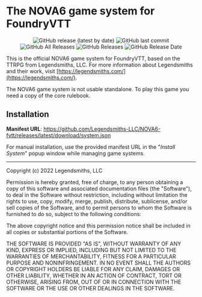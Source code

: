 # The NOVA6 game system for FoundryVTT

<p align="center">
<img alt="GitHub release (latest by date)" src="https://img.shields.io/github/v/release/legendsmiths-llc/nova6-fvtt"> <img alt="GitHub last commit" src="https://img.shields.io/github/last-commit/legendsmiths-llc/nova6-fvtt"> <img alt="GitHub All Releases" src="https://img.shields.io/github/downloads/legendsmiths-llc/nova6-fvtt/total" /> <img alt="GitHub Releases" src="https://img.shields.io/github/downloads/legendsmiths-llc/nova6-fvtt/latest/total" /> <img alt="GitHub Release Date" src="https://img.shields.io/github/release-date/legendsmiths-llc/nova6-fvtt?label=latest%20release" /> 
</p>

This is the official NOVA6 game system for FoundryVTT, based on the TTRPG from Legendsmiths, LLC. For more information about Legendsmiths and their work, visit [https://legendsmiths.com/](https://legendsmiths.com/).

The NOVA6 game system is not usable standalone. To play this game you need a copy of the core rulebook.

## Installation

**Manifest URL**: https://github.com/Legendsmiths-LLC/NOVA6-fvtt/releases/latest/download/system.json

For manual installation, use the provided manifest URL in the "_Install System_" popup window while managing game systems.

---

Copyright (c) 2022 Legendsmiths, LLC

Permission is hereby granted, free of charge, to any person obtaining a copy
of this software and associated documentation files (the "Software"), to deal
in the Software without restriction, including without limitation the rights
to use, copy, modify, merge, publish, distribute, sublicense, and/or sell
copies of the Software, and to permit persons to whom the Software is
furnished to do so, subject to the following conditions:

The above copyright notice and this permission notice shall be included in all
copies or substantial portions of the Software.

THE SOFTWARE IS PROVIDED "AS IS", WITHOUT WARRANTY OF ANY KIND, EXPRESS OR
IMPLIED, INCLUDING BUT NOT LIMITED TO THE WARRANTIES OF MERCHANTABILITY,
FITNESS FOR A PARTICULAR PURPOSE AND NONINFRINGEMENT. IN NO EVENT SHALL THE
AUTHORS OR COPYRIGHT HOLDERS BE LIABLE FOR ANY CLAIM, DAMAGES OR OTHER
LIABILITY, WHETHER IN AN ACTION OF CONTRACT, TORT OR OTHERWISE, ARISING FROM,
OUT OF OR IN CONNECTION WITH THE SOFTWARE OR THE USE OR OTHER DEALINGS IN THE
SOFTWARE.
